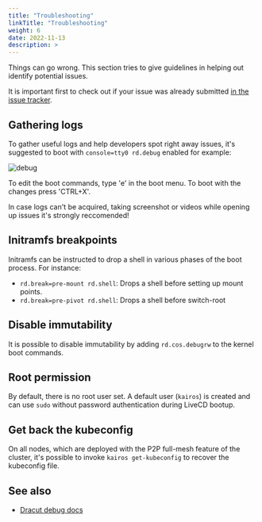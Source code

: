 ```yaml
---
title: "Troubleshooting"
linkTitle: "Troubleshooting"
weight: 6
date: 2022-11-13
description: >
---
```


Things can go wrong. This section tries to give guidelines in helping out identify potential issues.

It is important first to check out if your issue was already submitted [in the issue tracker](https://github.com/kairos-io/kairos/issues).

## Gathering logs

To gather useful logs and help developers spot right away issues, it's suggested to boot with `console=tty0 rd.debug` enabled for example:

![debug](https://user-images.githubusercontent.com/2420543/191934926-7d4ac908-9a4c-4ef4-9891-75820e6b8fe6.gif)

To edit the boot commands, type 'e' in the boot menu. To boot with the changes press 'CTRL+X'.

In case logs can't be acquired, taking screenshot or videos while opening up issues it's strongly reccomended!

## Initramfs breakpoints

Initramfs can be instructed to drop a shell in various phases of the boot process. For instance:

- `rd.break=pre-mount rd.shell`: Drops a shell before setting up mount points.
- `rd.break=pre-pivot rd.shell`: Drops a shell before switch-root

## Disable immutability

It is possible to disable immutability by adding `rd.cos.debugrw` to the kernel boot commands.

## Root permission

By default, there is no root user set. A default user (`kairos`) is created and can use `sudo` without password authentication during LiveCD bootup.

## Get back the kubeconfig

On all nodes, which are deployed with the P2P full-mesh feature of the cluster, it's possible to invoke `kairos get-kubeconfig` to recover the kubeconfig file.

## See also

- [Dracut debug docs](https://fedoraproject.org/wiki/How_to_debug_Dracut_problems)
